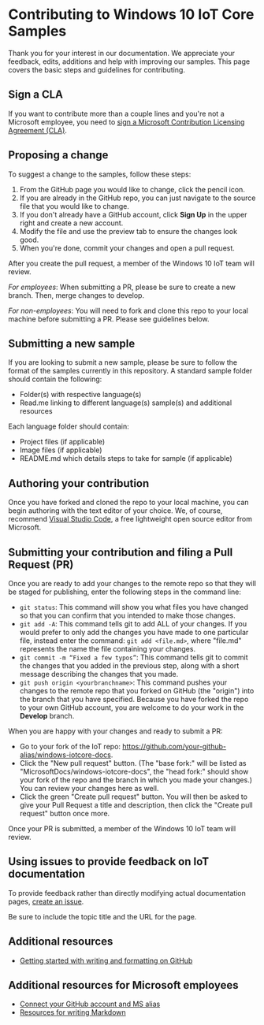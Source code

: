 # Contributing to Windows 10 IoT Core Samples

Thank you for your interest in our documentation. We appreciate your feedback, edits, additions and help with improving our samples. This page covers the basic steps and guidelines for contributing.

## Sign a CLA

If you want to contribute more than a couple lines and you're not a Microsoft employee, you need to [sign a Microsoft Contribution Licensing Agreement (CLA)](https://cla.microsoft.com/). 

## Proposing a change

To suggest a change to the samples, follow these steps:

1. From the GitHub page you would like to change, click the pencil icon.
2. If you are already in the GitHub repo, you can just navigate to the source file that you would like to change.
3. If you don't already have a GitHub account, click **Sign Up** in the upper right and create a new account.
4. Modify the file and use the preview tab to ensure the changes look good.
5. When you're done, commit your changes and open a pull request.

After you create the pull request, a member of the Windows 10 IoT team will review. 

*For employees*:
When submitting a PR, please be sure to create a new branch. Then, merge changes to develop.

*For non-employees*:
You will need to fork and clone this repo to your local machine before submitting a PR. Please see guidelines below.

## Submitting a new sample

If you are looking to submit a new sample, please be sure to follow the format of the samples currently in this repository. A standard sample folder should contain the following:

* Folder(s) with respective language(s)
* Read.me linking to different language(s) sample(s) and additional resources

Each language folder should contain:

* Project files (if applicable)
* Image files (if applicable)
* README.md which details steps to take for sample (if applicable)

## Authoring your contribution

Once you have forked and cloned the repo to your local machine, you can begin authoring with the text editor of your choice.  We, of course, recommend [Visual Studio Code](https://code.visualstudio.com/), a free lightweight open source editor from Microsoft. 

## Submitting your contribution and filing a Pull Request (PR)

Once you are ready to add your changes to the remote repo so that they will be staged for publishing, enter the following steps in the command line:
- `git status`: This command will show you what files you have changed so that you can confirm that you intended to make those changes. 
- `git add -A`: This command tells git to add ALL of your changes. If you would prefer to only add the changes you have made to one particular file, instead enter the command: `git add <file.md>`, where "file.md" represents the name the file containing your changes.
- `git commit -m “Fixed a few typos”`: This command tells git to commit the changes that you added in the previous step, along with a short message describing the changes that you made.
- `git push origin <yourbranchname>`: This command pushes your changes to the remote repo that you forked on GitHub (the "origin") into the branch that you have specified. Because you have forked the repo to your own GitHub account, you are welcome to do your work in the **Develop** branch. 

When you are happy with your changes and ready to submit a PR:
- Go to your fork of the IoT repo: https://github.com/your-github-alias/windows-iotcore-docs.
- Click the "New pull request" button. (The "base fork:" will be listed as "MicrosoftDocs/windows-iotcore-docs", the "head fork:" should show your fork of the repo and the branch in which you made your changes.) You can review your changes here as well. 
- Click the green "Create pull request" button. You will then be asked to give your Pull Request a title and description, then click the "Create pull request" button once more.

Once your PR is submitted, a member of the Windows 10 IoT team will review. 

## Using issues to provide feedback on IoT documentation

To provide feedback rather than directly modifying actual documentation pages, [create an issue](https://github.com/Microsoft/Windows-iotcore-samples/issues).

Be sure to include the topic title and the URL for the page.

## Additional resources
- [Getting started with writing and formatting on GitHub](https://help.github.com/articles/getting-started-with-writing-and-formatting-on-github/)

## Additional resources for Microsoft employees
- [Connect your GitHub account and MS alias](https://review.docs.microsoft.com/en-us/windows-authoring-guide/github-account#2-connect-your-github-account-and-ms-alias-on-the-microsoft-open-source-portal)
- [Resources for writing Markdown](https://review.docs.microsoft.com/en-us/windows-authoring-guide/writing-guidance/writing-markdown)

